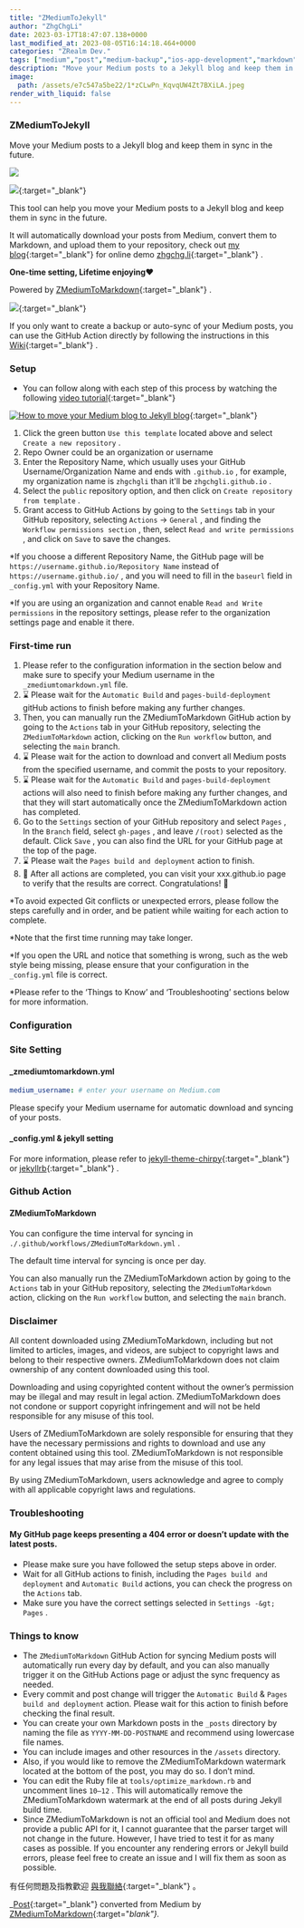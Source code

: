 ```yaml
---
title: "ZMediumToJekyll"
author: "ZhgChgLi"
date: 2023-03-17T18:47:07.138+0000
last_modified_at: 2023-08-05T16:14:18.464+0000
categories: "ZRealm Dev."
tags: ["medium","post","medium-backup","ios-app-development","markdown"]
description: "Move your Medium posts to a Jekyll blog and keep them in sync in the future."
image:
  path: /assets/e7c547a5be22/1*zCLwPn_KqvqUW4Zt7BXiLA.jpeg
render_with_liquid: false
---
```


### ZMediumToJekyll

Move your Medium posts to a Jekyll blog and keep them in sync in the future\.



![](/assets/e7c547a5be22/1*zCLwPn_KqvqUW4Zt7BXiLA.jpeg)



[![](https://opengraph.githubassets.com/3f9a52525561eaa1baea8b2085ae419c5d3c8b77656c1979ad5e1479bba2d7f9/ZhgChgLi/ZMediumToJekyll)](https://github.com/ZhgChgLi/ZMediumToJekyll){:target="_blank"}


This tool can help you move your Medium posts to a Jekyll blog and keep them in sync in the future\.

It will automatically download your posts from Medium, convert them to Markdown, and upload them to your repository, check out [my blog](https://github.com/ZhgChgLi/zhgchgli.github.io/){:target="_blank"} for online demo [zhgchg\.li](https://zhgchg.li/){:target="_blank"} \.

**One\-time setting, Lifetime enjoying❤️**

Powered by [ZMediumToMarkdown](https://github.com/ZhgChgLi/ZMediumToMarkdown){:target="_blank"} \.


[![](https://repository-images.githubusercontent.com/493527574/9b5b7025-cc95-4e81-84a9-b38706093c27)](https://github.com/ZhgChgLi/ZMediumToMarkdown){:target="_blank"}


If you only want to create a backup or auto\-sync of your Medium posts, you can use the GitHub Action directly by following the instructions in this [Wiki](https://github.com/ZhgChgLi/ZMediumToMarkdown/wiki/How-to-use-Github-Action-as-your-free-&-no-code-Medium-Posts-backup-service){:target="_blank"} \.
### Setup
- You can follow along with each step of this process by watching the following [video tutorial](https://www.youtube.com/watch?v=qsnZKFL3vks){:target="_blank"}



[![How to move your Medium blog to Jekyll blog](/assets/e7c547a5be22/4dc7_hqdefault.jpg "How to move your Medium blog to Jekyll blog")](https://www.youtube.com/watch?v=qsnZKFL3vks){:target="_blank"}

1. Click the green button `Use this template` located above and select `Create a new repository` \.
2. Repo Owner could be an organization or username
3. Enter the Repository Name, which usually uses your GitHub Username/Organization Name and ends with `.github.io` , for example, my organization name is `zhgchgli` than it'll be `zhgchgli.github.io` \.
4. Select the `public` repository option, and then click on `Create repository from template` \.
5. Grant access to GitHub Actions by going to the `Settings` tab in your GitHub repository, selecting `Actions` \-&gt; `General` , and finding the `Workflow permissions section` , then, select `Read and write permissions` , and click on `Save` to save the changes\.


\*If you choose a different Repository Name, the GitHub page will be `https://username.github.io/Repository Name` instead of `https://username.github.io/` , and you will need to fill in the `baseurl` field in `_config.yml` with your Repository Name\.

\*If you are using an organization and cannot enable `Read and Write permissions` in the repository settings, please refer to the organization settings page and enable it there\.
### First\-time run
1. Please refer to the configuration information in the section below and make sure to specify your Medium username in the `_zmediumtomarkdown.yml` file\.
2. ⌛️ Please wait for the `Automatic Build` and `pages-build-deployment` gitHub actions to finish before making any further changes\.
3. Then, you can manually run the ZMediumToMarkdown GitHub action by going to the `Actions` tab in your GitHub repository, selecting the `ZMediumToMarkdown` action, clicking on the `Run workflow` button, and selecting the `main` branch\.
4. ⌛️ Please wait for the action to download and convert all Medium posts from the specified username, and commit the posts to your repository\.
5. ⌛️ Please wait for the `Automatic Build` and `pages-build-deployment` actions will also need to finish before making any further changes, and that they will start automatically once the ZMediumToMarkdown action has completed\.
6. Go to the `Settings` section of your GitHub repository and select `Pages` , In the `Branch` field, select `gh-pages` , and leave `/(root)` selected as the default\. Click `Save` , you can also find the URL for your GitHub page at the top of the page\.
7. ⌛️ Please wait the `Pages build and deployment` action to finish\.
8. 🎉 After all actions are completed, you can visit your xxx\.github\.io page to verify that the results are correct\. Congratulations\! 🎉


\*To avoid expected Git conflicts or unexpected errors, please follow the steps carefully and in order, and be patient while waiting for each action to complete\.

\*Note that the first time running may take longer\.

\*If you open the URL and notice that something is wrong, such as the web style being missing, please ensure that your configuration in the `_config.yml` file is correct\.

\*Please refer to the ‘Things to Know’ and ‘Troubleshooting’ sections below for more information\.
### Configuration
### Site Setting
#### \_zmediumtomarkdown\.yml
```yaml
medium_username: # enter your username on Medium.com
```

Please specify your Medium username for automatic download and syncing of your posts\.
#### \_config\.yml & jekyll setting

For more information, please refer to [jekyll\-theme\-chirpy](https://github.com/cotes2020/jekyll-theme-chirpy/){:target="_blank"} or [jekyllrb](https://jekyllrb.com/){:target="_blank"} \.
### Github Action
#### ZMediumToMarkdown

You can configure the time interval for syncing in `./.github/workflows/ZMediumToMarkdown.yml` \.

The default time interval for syncing is once per day\.

You can also manually run the ZMediumToMarkdown action by going to the `Actions` tab in your GitHub repository, selecting the `ZMediumToMarkdown` action, clicking on the `Run workflow` button, and selecting the `main` branch\.
### Disclaimer

All content downloaded using ZMediumToMarkdown, including but not limited to articles, images, and videos, are subject to copyright laws and belong to their respective owners\. ZMediumToMarkdown does not claim ownership of any content downloaded using this tool\.

Downloading and using copyrighted content without the owner’s permission may be illegal and may result in legal action\. ZMediumToMarkdown does not condone or support copyright infringement and will not be held responsible for any misuse of this tool\.

Users of ZMediumToMarkdown are solely responsible for ensuring that they have the necessary permissions and rights to download and use any content obtained using this tool\. ZMediumToMarkdown is not responsible for any legal issues that may arise from the misuse of this tool\.

By using ZMediumToMarkdown, users acknowledge and agree to comply with all applicable copyright laws and regulations\.
### Troubleshooting
#### My GitHub page keeps presenting a 404 error or doesn’t update with the latest posts\.
- Please make sure you have followed the setup steps above in order\.
- Wait for all GitHub actions to finish, including the `Pages build and deployment` and `Automatic Build` actions, you can check the progress on the `Actions` tab\.
- Make sure you have the correct settings selected in `Settings -&gt; Pages` \.

### Things to know
- The `ZMediumToMarkdown` GitHub Action for syncing Medium posts will automatically run every day by default, and you can also manually trigger it on the GitHub Actions page or adjust the sync frequency as needed\.
- Every commit and post change will trigger the `Automatic Build` & `Pages build and deployment` action\. Please wait for this action to finish before checking the final result\.
- You can create your own Markdown posts in the `_posts` directory by naming the file as `YYYY-MM-DD-POSTNAME` and recommend using lowercase file names\.
- You can include images and other resources in the `/assets` directory\.
- Also, if you would like to remove the ZMediumToMarkdown watermark located at the bottom of the post, you may do so\. I don’t mind\.
- You can edit the Ruby file at `tools/optimize_markdown.rb` and uncomment lines `10–12` \. This will automatically remove the ZMediumToMarkdown watermark at the end of all posts during Jekyll build time\.
- Since ZMediumToMarkdown is not an official tool and Medium does not provide a public API for it, I cannot guarantee that the parser target will not change in the future\. However, I have tried to test it for as many cases as possible\. If you encounter any rendering errors or Jekyll build errors, please feel free to create an issue and I will fix them as soon as possible\.



有任何問題及指教歡迎 [與我聯絡](https://www.zhgchg.li/contact){:target="_blank"} 。



_[Post](https://medium.com/zrealm-ios-dev/zmediumtojekyll-e7c547a5be22){:target="_blank"} converted from Medium by [ZMediumToMarkdown](https://github.com/ZhgChgLi/ZMediumToMarkdown){:target="_blank"}._
